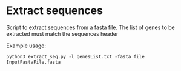 # Extract sequences 

Script to extract sequences from a fasta file. The list of genes to be extracted must match the sequences header 


Example usage: 

``` python3 extract_seq.py -l genesList.txt -fasta_file InputFastaFile.fasta ```

